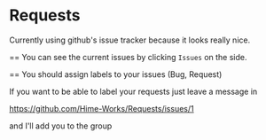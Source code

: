 Requests
========

Currently using github's issue tracker because it looks really nice.

==
You can see the current issues by clicking `Issues` on the side.

==
You should assign labels to your issues (Bug, Request)

If you want to be able to label your requests just leave a message in

https://github.com/Hime-Works/Requests/issues/1

and I'll add you to the group
